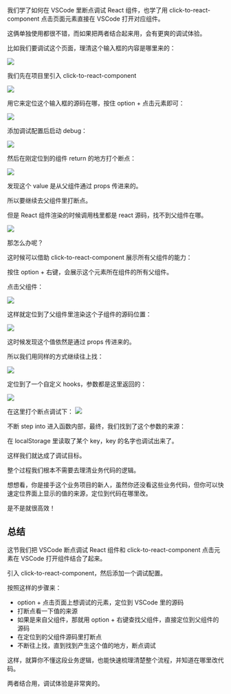 ﻿我们学了如何在 VSCode 里断点调试 React 组件，也学了用 click-to-react-component 点击页面元素直接在 VSCode 打开对应组件。

这俩单独使用都很不错，而如果把两者结合起来用，会有更爽的调试体验。

比如我们要调试这个页面，理清这个输入框的内容是哪里来的：

![](./images/b28277d191f1499592679df67943c675~tplv-k3u1fbpfcp-jj-mark:0:0:0:0:q75.image.png)

我们先在项目里引入 click-to-react-component

![](./images/0e626b4145584cafb692ee1e6d86bb25~tplv-k3u1fbpfcp-jj-mark:0:0:0:0:q75.image.png)

用它来定位这个输入框的源码在哪，按住 option + 点击元素即可：

![](./images/972cfbbb2ff44abd8c0187a32e7a2bf1~tplv-k3u1fbpfcp-jj-mark:0:0:0:0:q75.image.png)

添加调试配置后启动 debug：

![](./images/8cc29977c3f3432fa7e7032cea348482~tplv-k3u1fbpfcp-jj-mark:0:0:0:0:q75.image.png)

然后在刚定位到的组件 return 的地方打个断点：

![](./images/9253705cd8cc44618be9b68c9f990cb2~tplv-k3u1fbpfcp-jj-mark:0:0:0:0:q75.image.png)

发现这个 value 是从父组件通过 props 传进来的。

所以要继续去父组件里打断点。

但是 React 组件渲染的时候调用栈里都是 react 源码，找不到父组件在哪。

![](./images/71f81ac9d8a64eeca29bb19335eba2b3~tplv-k3u1fbpfcp-jj-mark:0:0:0:0:q75.image.png)

那怎么办呢？

这时候可以借助 click-to-react-component 展示所有父组件的能力：

按住 option + 右键，会展示这个元素所在组件的所有父组件。

点击父组件：

![](./images/7c885fa92d934ef79381d9e3f545a894~tplv-k3u1fbpfcp-jj-mark:0:0:0:0:q75.image.png)

这样就定位到了父组件里渲染这个子组件的源码位置：

![](./images/dd04a9daeea749b1bc578e63e023c1d4~tplv-k3u1fbpfcp-jj-mark:0:0:0:0:q75.image.png)

这时候发现这个值依然是通过 props 传进来的。

所以我们用同样的方式继续往上找：

![](./images/331e7ab81aed403eaccb848429ebf549~tplv-k3u1fbpfcp-jj-mark:0:0:0:0:q75.image.png)

定位到了一个自定义 hooks，参数都是这里返回的：

![](./images/0b8e9ada372a40faacbc1cab7c178a9c~tplv-k3u1fbpfcp-jj-mark:0:0:0:0:q75.image.png)

在这里打个断点调试下：
![](./images/e1eedbe28a4c4099b16a97a6690320ab~tplv-k3u1fbpfcp-jj-mark:0:0:0:0:q75.image.png)

不断 step into 进入函数内部，最终，我们找到了这个参数的来源：

在 localStorage 里读取了某个 key，key 的名字也调试出来了。

这样我们就达成了调试目标。

整个过程我们根本不需要去理清业务代码的逻辑。

想想看，你是接手这个业务项目的新人，虽然你还没看这些业务代码，但你可以快速定位界面上显示的值的来源，定位到代码在哪里改。

是不是就很高效！

## 总结

这节我们把 VSCode 断点调试 React 组件和 click-to-react-component 点击元素在 VSCode 打开组件结合了起来。

引入 click-to-react-component，然后添加一个调试配置。

按照这样的步骤来：

- option + 点击页面上想调试的元素，定位到 VSCode 里的源码
- 打断点看一下值的来源
- 如果是来自父组件，那就用 option + 右键查找父组件，直接定位到父组件的源码
- 在定位到的父组件源码里打断点
- 不断往上找，直到找到产生这个值的地方，断点调试

这样，就算你不懂这段业务逻辑，也能快速梳理清楚整个流程，并知道在哪里改代码。

两者结合用，调试体验是非常爽的。
